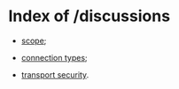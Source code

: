 # Index of /discussions

* [scope](discussions/PicoSec.md);

* [connection types](discussions/connection_types);

* [transport security](discussions/transport_security).
